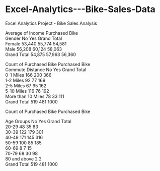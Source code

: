 # Excel-Analytics---Bike-Sales-Data
Excel Analytics Project - Bike Sales Analysis
					

						
											
											
Average of Income	Purchased Bike										
Gender	No	Yes	Grand Total								
Female	                         53,440 	   55,774 	           54,581 								
Male	                         56,208 	   60,124 	           58,063 								
Grand Total	                         54,875 	   57,963 	           56,360 								
											
											
											
					

						
Count of Purchased Bike	Purchased Bike					
Commute Distance	No	Yes	Grand Total			
0-1 Miles	166	200	366			
1-2 Miles	92	77	169			
2-5 Miles	67	95	162			
5-10 Miles	116	76	192			
More than 10 Miles	78	33	111			
Grand Total	519	481	1000			
						
						
						
											
					
					
					
Count of Purchased Bike	Purchased Bike			

Age Groups	No	Yes	Grand Total		
20-29	48	35	83		
30-39	122	179	301		
40-49	171	145	316		
50-59	100	85	185		
60-69	8	7	15		
70-79	68	30	98		
80 and above	2		2		
Grand Total	519	481	1000								


											
											
											
											
											
											
											
											
											
											
											
											
											
			
							
							
							
							
							
							
							
							
							
							
							
							
							
											
											
											
											
											
											
